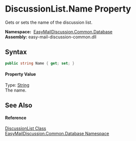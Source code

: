 DiscussionList.Name Property
============================
Gets or sets the name of the discussion list.

  **Namespace:**  [EasyMailDiscussion.Common.Database][1]  
  **Assembly:** easy-mail-discussion-common.dll

Syntax
------

```csharp
public string Name { get; set; }
```

#### Property Value
Type: [String][2]  
 The name. 

See Also
--------

#### Reference
[DiscussionList Class][3]  
[EasyMailDiscussion.Common.Database Namespace][1]  

[1]: ../README.md
[2]: https://docs.microsoft.com/dotnet/api/system.string
[3]: README.md